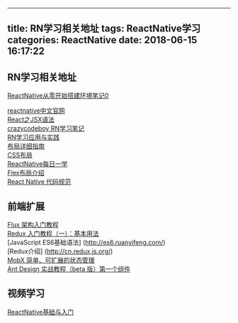 
---
title: RN学习相关地址
tags: ReactNative学习
categories: ReactNative
date:  2018-06-15 16:17:22
---
## RN学习相关地址


[ReactNative从零开始搭建环境笔记0](https://www.jianshu.com/p/04c22869df76)    

[reactnative中文官网](https://reactnative.cn/docs/getting-started.html)    
[React之JSX语法](https://www.cnblogs.com/summary-2017/p/7472772.html)  
[crazycodeboy  RN学习笔记](https://github.com/crazycodeboy/RNStudyNotes)  
[RN学习应用与实践](http://www.devio.org/tags/#React%20Native)  
[布局详细指南](http://www.devio.org/2016/08/01/Reac-Native布局详细指南/)  
[CSS布局](http://zh.learnlayout.com/display.html)  
[ReactNative每日一学](https://github.com/crazycodeboy/RNStudyNotes/tree/master/React%20Native%20每日一学)  
[Flex布局介绍](http://www.ruanyifeng.com/blog/2015/07/flex-grammar.html)  
[React Native 代码规范](https://github.com/sunnylqm/react-native-coding-style/blob/master/README.md#state/props)  



## 前端扩展
[Flux 架构入门教程](http://www.ruanyifeng.com/blog/2016/01/flux.html)  
[Redux 入门教程（一）：基本用法](http://www.ruanyifeng.com/blog/2016/09/redux_tutorial_part_one_basic_usages.html)  
[JavaScript ES6基础语法] (http://es6.ruanyifeng.com/)  
[Redux介绍] (http://cn.redux.js.org/)  
[MobX 简单、可扩展的状态管理](https://cn.mobx.js.org/)  
[Ant Design 实战教程（beta 版）第一个组件](https://www.yuque.com/ant-design/course/fd5af7)

## 视频学习

[ReactNative基础与入门](http://www.imooc.com/learn/808)  